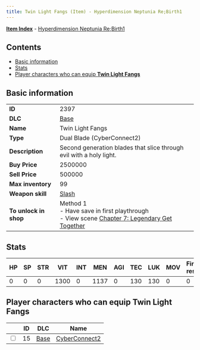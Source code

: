 ```yaml
---
title: Twin Light Fangs (Item) - Hyperdimension Neptunia Re;Birth1
---
```


[**Item Index**](/neptunia/rb1/item/index.html) - [Hyperdimension Neptunia Re;Birth1](/neptunia/rb1)

## Contents

- [Basic information](#basic-information)
- [Stats](#stats)
- [Player characters who can equip **Twin Light Fangs**](#player-characters-who-can-equip-twin-light-fangs)
## Basic information

|   |   |
| -- | -- |
| **ID** | 2397 |
| **DLC** | [Base](/neptunia/rb1/dlc/1-base.html) |
| **Name** | Twin Light Fangs |
| **Type** | Dual Blade (CyberConnect2) |
| **Description** | Second generation blades that slice through evil with a holy light. |
| **Buy Price** | 2500000 |
| **Sell Price** | 500000 |
| **Max inventory** | 99 |
| **Weapon skill** | [Slash](/neptunia/rb1/skill/1-2702-slash.html) |
| **To unlock in shop** | Method 1<br />- Have save in first playthrough<br />- View scene [Chapter 7: Legendary Get Together](/neptunia/rb1/scene/1-726-chapter-7-legendary-get-together.html) |


## Stats

| HP | SP | STR | VIT | INT | MEN | AGI | TEC | LUK | MOV | Fire res. | Ice res. | Wind res. | Lightning res. |
| -- | -- | --- | --- | --- | --- | --- | --- | --- | --- | --------- | -------- | --------- | -------------- |
| 0 | 0 | 0 | 1300 | 0 | 1137 | 0 | 130 | 130 | 0 | 0 | 0 | 0 | 0 |


## Player characters who can equip **Twin Light Fangs**

|    | ID | DLC | Name |
| -- | -- | --- | ---- |
| <input type="checkbox" id="rb1-player-1-15" class="trackbox" /> | 15 | [Base](/neptunia/rb1/dlc/1-base.html) | [CyberConnect2](/neptunia/rb1/player/1-15-cyberconnect2.html) |
